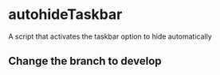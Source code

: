 # autohideTaskbar
A script that activates the taskbar option to hide automatically

## Change the branch to develop
